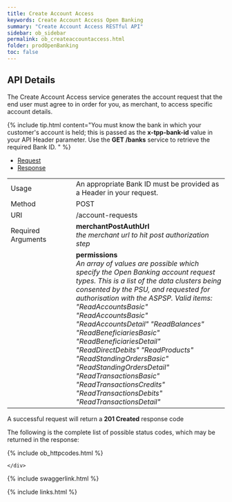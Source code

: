 ```yaml
---
title: Create Account Access
keywords: Create Account Access Open Banking 
summary: "Create Account Access RESTful API"
sidebar: ob_sidebar
permalink: ob_createaccountaccess.html
folder: prodOpenBanking
toc: false
---
```


## API Details

The Create Account Access service generates the account request that the end user must agree to in order for you, as merchant, to access specific account details.

{% include tip.html content="You must know the bank in which your customer's account is held; this is passed as the <b>x-tpp-bank-id</b> value in your API Header parameter. Use the <b>GET /banks</b> service to retrieve the required Bank ID. " %}



<ul id="profileTabs" class="nav nav-tabs">
    <li class="active"><a href="#profile" data-toggle="tab">Request</a></li>
    <li><a href="#about" data-toggle="tab">Response</a></li>
   
</ul>
  <div class="tab-content">
<div role="tabpanel" class="tab-pane active" id="profile">


  <table>
<colgroup>
<col width="30%" />
<col width="90%" />
</colgroup>

<tbody>
<tr>
<td markdown="span">Usage</td>
<td markdown="span">An appropriate Bank ID must be provided as a Header in your request. </td>
</tr>
<tr>
<td markdown="span">Method</td>
<td markdown="span"><span class="label label-info">POST </span>
</td>
</tr>
<tr>
<td markdown="span">URI</td>
<td markdown="span">/account-requests
</td>
</tr>
<tr>
<td markdown="span">Required Arguments</td>
<td markdown="span"><b>merchantPostAuthUrl</b>
<br/><i>the merchant url to hit post authorization step</i>
</td>
</tr>
<tr>
<td markdown="span"></td>
<td markdown="span"><b>permissions</b>
<br/><i>An array of values are possible which specify the Open Banking account request types. This is a list of the data clusters being consented by the PSU, and requested for authorisation with the ASPSP. Valid items: <br/> <i><span _ngcontent-c21="" class="param-enum-value string"> "ReadAccountsBasic" </span>"ReadAccountsBasic" "ReadAccountsDetail" "ReadBalances" "ReadBeneficiariesBasic" "ReadBeneficiariesDetail" "ReadDirectDebits" "ReadProducts" "ReadStandingOrdersBasic" "ReadStandingOrdersDetail" "ReadTransactionsBasic" "ReadTransactionsCredits" "ReadTransactionsDebits" "ReadTransactionsDetail"</i> </i>
</td>
</tr>
</tbody>
</table>



</div>

<div role="tabpanel" class="tab-pane" id="about">
<p>A successful request will return a <b>201 Created</b> response code</p>
<p>The following is the complete list of possible status codes, which may be returned in the response:</p>
    {% include ob_httpcodes.html %}
    
 
    </div>


</div>

{% include swaggerlink.html %}

{% include links.html %}
